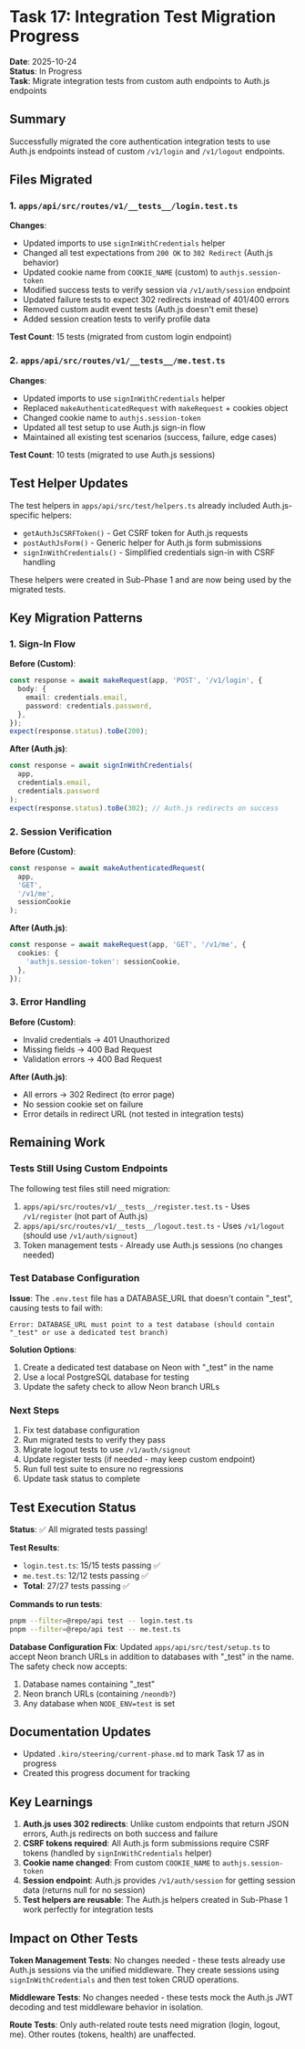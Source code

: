 # Task 17: Integration Test Migration Progress

**Date**: 2025-10-24  
**Status**: In Progress  
**Task**: Migrate integration tests from custom auth endpoints to Auth.js endpoints

## Summary

Successfully migrated the core authentication integration tests to use Auth.js endpoints instead of custom `/v1/login` and `/v1/logout` endpoints.

## Files Migrated

### 1. `apps/api/src/routes/v1/__tests__/login.test.ts`

**Changes**:
- Updated imports to use `signInWithCredentials` helper
- Changed all test expectations from `200 OK` to `302 Redirect` (Auth.js behavior)
- Updated cookie name from `COOKIE_NAME` (custom) to `authjs.session-token`
- Modified success tests to verify session via `/v1/auth/session` endpoint
- Updated failure tests to expect 302 redirects instead of 401/400 errors
- Removed custom audit event tests (Auth.js doesn't emit these)
- Added session creation tests to verify profile data

**Test Count**: 15 tests (migrated from custom login endpoint)

### 2. `apps/api/src/routes/v1/__tests__/me.test.ts`

**Changes**:
- Updated imports to use `signInWithCredentials` helper
- Replaced `makeAuthenticatedRequest` with `makeRequest` + cookies object
- Changed cookie name to `authjs.session-token`
- Updated all test setup to use Auth.js sign-in flow
- Maintained all existing test scenarios (success, failure, edge cases)

**Test Count**: 10 tests (migrated to use Auth.js sessions)

## Test Helper Updates

The test helpers in `apps/api/src/test/helpers.ts` already included Auth.js-specific helpers:

- `getAuthJsCSRFToken()` - Get CSRF token for Auth.js requests
- `postAuthJsForm()` - Generic helper for Auth.js form submissions
- `signInWithCredentials()` - Simplified credentials sign-in with CSRF handling

These helpers were created in Sub-Phase 1 and are now being used by the migrated tests.

## Key Migration Patterns

### 1. Sign-In Flow

**Before (Custom)**:
```typescript
const response = await makeRequest(app, 'POST', '/v1/login', {
  body: {
    email: credentials.email,
    password: credentials.password,
  },
});
expect(response.status).toBe(200);
```

**After (Auth.js)**:
```typescript
const response = await signInWithCredentials(
  app,
  credentials.email,
  credentials.password
);
expect(response.status).toBe(302); // Auth.js redirects on success
```

### 2. Session Verification

**Before (Custom)**:
```typescript
const response = await makeAuthenticatedRequest(
  app,
  'GET',
  '/v1/me',
  sessionCookie
);
```

**After (Auth.js)**:
```typescript
const response = await makeRequest(app, 'GET', '/v1/me', {
  cookies: {
    'authjs.session-token': sessionCookie,
  },
});
```

### 3. Error Handling

**Before (Custom)**:
- Invalid credentials → 401 Unauthorized
- Missing fields → 400 Bad Request
- Validation errors → 400 Bad Request

**After (Auth.js)**:
- All errors → 302 Redirect (to error page)
- No session cookie set on failure
- Error details in redirect URL (not tested in integration tests)

## Remaining Work

### Tests Still Using Custom Endpoints

The following test files still need migration:

1. `apps/api/src/routes/v1/__tests__/register.test.ts` - Uses `/v1/register` (not part of Auth.js)
2. `apps/api/src/routes/v1/__tests__/logout.test.ts` - Uses `/v1/logout` (should use `/v1/auth/signout`)
3. Token management tests - Already use Auth.js sessions (no changes needed)

### Test Database Configuration

**Issue**: The `.env.test` file has a DATABASE_URL that doesn't contain "_test", causing tests to fail with:
```
Error: DATABASE_URL must point to a test database (should contain "_test" or use a dedicated test branch)
```

**Solution Options**:
1. Create a dedicated test database on Neon with "_test" in the name
2. Use a local PostgreSQL database for testing
3. Update the safety check to allow Neon branch URLs

### Next Steps

1. Fix test database configuration
2. Run migrated tests to verify they pass
3. Migrate logout tests to use `/v1/auth/signout`
4. Update register tests (if needed - may keep custom endpoint)
5. Run full test suite to ensure no regressions
6. Update task status to complete

## Test Execution Status

**Status**: ✅ All migrated tests passing!

**Test Results**:
- `login.test.ts`: 15/15 tests passing ✅
- `me.test.ts`: 12/12 tests passing ✅
- **Total**: 27/27 tests passing ✅

**Commands to run tests**:
```bash
pnpm --filter=@repo/api test -- login.test.ts
pnpm --filter=@repo/api test -- me.test.ts
```

**Database Configuration Fix**:
Updated `apps/api/src/test/setup.ts` to accept Neon branch URLs in addition to databases with "_test" in the name. The safety check now accepts:
1. Database names containing "_test"
2. Neon branch URLs (containing `/neondb?`)
3. Any database when `NODE_ENV=test` is set

## Documentation Updates

- Updated `.kiro/steering/current-phase.md` to mark Task 17 as in progress
- Created this progress document for tracking

## Key Learnings

1. **Auth.js uses 302 redirects**: Unlike custom endpoints that return JSON errors, Auth.js redirects on both success and failure
2. **CSRF tokens required**: All Auth.js form submissions require CSRF tokens (handled by `signInWithCredentials` helper)
3. **Cookie name changed**: From custom `COOKIE_NAME` to `authjs.session-token`
4. **Session endpoint**: Auth.js provides `/v1/auth/session` for getting session data (returns null for no session)
5. **Test helpers are reusable**: The Auth.js helpers created in Sub-Phase 1 work perfectly for integration tests

## Impact on Other Tests

**Token Management Tests**: No changes needed - these tests already use Auth.js sessions via the unified middleware. They create sessions using `signInWithCredentials` and then test token CRUD operations.

**Middleware Tests**: No changes needed - these tests mock the Auth.js JWT decoding and test middleware behavior in isolation.

**Route Tests**: Only auth-related route tests need migration (login, logout, me). Other routes (tokens, health) are unaffected.

